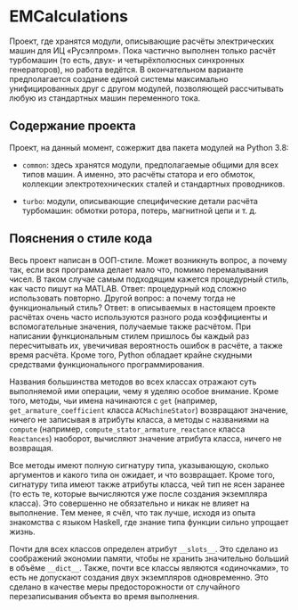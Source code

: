 # EMCalculations

Проект, где хранятся модули, описывающие расчёты электрических машин для ИЦ «Русэлпром». Пока частично выполнен только расчёт турбомашин (то есть, двух- и четырёхполюсных синхронных генераторов), но работа ведётся. В окончательном варианте предполагается создание единой системы максимально унифицированных друг с другом модулей, позволяющей рассчитывать любую из стандартных машин переменного тока.

## Содержание проекта

Проект, на данный момент, сожержит два пакета модулей на Python 3.8:

* `common`: здесь хранятся модули, предполагаемые общими для всех типов машин. А именно, это расчёты статора и его обмоток, коллекции электротехнических сталей и стандартных проводников.

* `turbo`: модули, описывающие специфические детали расчёта турбомашин: обмотки ротора, потерь, магнитной цепи и т. д.

## Пояснения о стиле кода

Весь проект написан в ООП-стиле. Может возникнуть вопрос, а почему так, если вся программа делает мало что, помимо перемалывания чисел. В таком случае самым подходящим кажется процедурный стиль, как часто пишут на MATLAB. Ответ: процедурный код сложно использовать повторно. Другой вопрос: а почему тогда не функциональный стиль? Ответ: в описываемых в настоящем проекте расчётах очень часто используются разного рода коэффициенты и вспомогательные значения, получаемые также расчётом. При написании функциональным стилем пришлось бы каждый раз пересчитывать их, увечичивая вероятность ошибок в расчёте, а также время расчёта. Кроме того, Python обладает крайне скудными средствами функционального программирования.

Названия большинства методов во всех классах отражают суть выполняемой ими операции, чему я уделяю особое внимание. Кроме того, методы, чьи имена начинаются с `get` (например, `get_armature_coefficient` класса `ACMachineStator`) возвращают значение, ничего не записывая в атрибуты класса, а методы с названиями на `compute` (например, `compute_stator_armature_reactance` класса `Reactances`) наоборот, вычисляют значение атрибута класса, ничего не возвращая.

Все методы имеют полную сигнатуру типа, указывающую, сколько аргументов и какого типа он ожидает, и что возвращает. Кроме того, сигнатуру типа имеют также атрибуты класса, чей тип не ясен заранее (то есть те, которые вычисляются уже после создания экземпляра класса). Это совершенно не обязательно и никак не влияет на выполнение. Тем менее, я счёл, что так лучше, исходя из опыта знакомства с языком Haskell, где знание типа функции сильно упрощает жизнь.

Почти для всех классов определен атрибут `__slots__`. Это сделано из соображений экономии памяти, чтобы не хранить значительно больший в объёме `__dict__`. Также, почти все классы являются «одиночками», то есть не допускают создания двух экземпляров одновременно. Это сделано в качестве меры предосторожности от случайного перезаписывания объекта во время выполнения.
